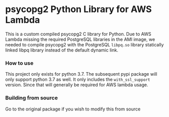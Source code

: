 psycopg2 Python Library for AWS Lambda
======================================

This is a custom compiled psycopg2 C library for Python. Due to AWS Lambda
missing the required PostgreSQL libraries in the AMI image, we needed to
compile psycopg2 with the PostgreSQL `libpq.so` library statically linked
libpq library instead of the default dynamic link.

### How to use

This project only exists for python 3.7. The subsequent pypi package will only support python 3.7 as well.
It only includes the `with_ssl_support` version. Since that will generally be required for AWS lambda usage.

### Building from source
Go to the original package if you wish to modify this from source
